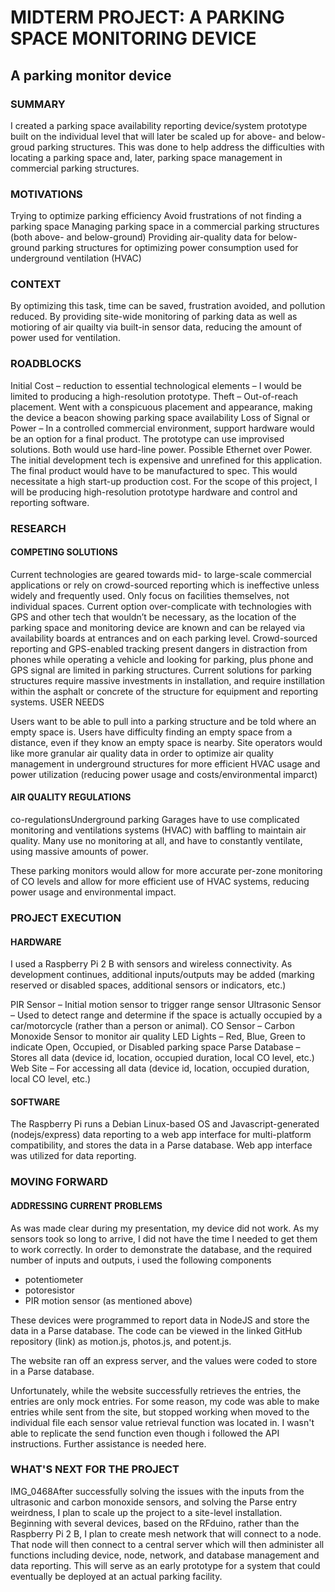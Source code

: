 # MIDTERM PROJECT: A PARKING SPACE MONITORING DEVICE
## A parking monitor device

### SUMMARY

I created a parking space availability reporting device/system prototype built on the individual level that will later be scaled up for above- and below-groud parking structures. This was done to help address the difficulties with locating a parking space and, later, parking space management in commercial parking structures.

### MOTIVATIONS

Trying to optimize parking efficiency
Avoid frustrations of not finding a parking space
Managing parking space in a commercial parking structures (both above- and below-ground)
Providing air-quality data for below-ground parking structures for optimizing power consumption used for underground ventilation (HVAC)

### CONTEXT

By optimizing this task, time can be saved, frustration avoided, and pollution reduced. By providing site-wide monitoring of parking data as well as motioring of air quailty via built-in sensor data, reducing the amount of power used for ventilation.

### ROADBLOCKS

Initial Cost – reduction to essential technological elements – I would be limited to producing a high-resolution prototype.
Theft – Out-of-reach placement. Went with a conspicuous placement and appearance, making the device a beacon showing parking space availability
Loss of Signal or Power – In a controlled commercial environment, support hardware would be an option for a final product. The prototype can use improvised solutions. Both would use hard-line power. Possible Ethernet over Power.
The initial development tech is expensive and unrefined for this application. The final product would have to be manufactured to spec. This would necessitate a high start-up production cost. For the scope of this project, I will be producing high-resolution prototype hardware and control and reporting software.

### RESEARCH

#### COMPETING SOLUTIONS

Current technologies are geared towards mid- to large-scale commercial applications or rely on crowd-sourced reporting which is ineffective unless widely and frequently used. Only focus on facilities themselves, not individual spaces.
Current option over-complicate with technologies with GPS and other tech that wouldn’t be necessary, as the location of the parking space and monitoring device are known and can be relayed via availability boards at entrances and on each parking level.
Crowd-sourced reporting and GPS-enabled tracking present dangers in distraction from phones while operating a vehicle and looking for parking, plus phone and GPS signal are limited in parking structures.
Current solutions for parking structures require massive investments in installation, and require instillation within the asphalt or concrete of the structure for equipment and reporting systems.
USER NEEDS

Users want to be able to pull into a parking structure and be told where an empty space is.
Users have difficulty finding an empty space from a distance, even if they know an empty space is nearby.
Site operators would like more granular air quality data in order to optimize air quality management in underground structures for more efficient HVAC usage and power utilization (reducing power usage and costs/environmental imparct)

#### AIR QUALITY REGULATIONS

co-regulationsUnderground parking Garages have to use complicated monitoring and ventilations systems (HVAC) with baffling to maintain air quality. Many use no monitoring at all, and have to constantly ventilate, using massive amounts of power.

These parking monitors would allow for more accurate per-zone monitoring of CO levels and allow for more efficient use of HVAC systems, reducing power usage and environmental impact.

### PROJECT EXECUTION

#### HARDWARE

I used a Raspberry Pi 2 B with sensors and wireless connectivity. As development continues, additional inputs/outputs may be added (marking reserved or disabled spaces, additional sensors or indicators, etc.)

PIR Sensor – Initial motion sensor to trigger range sensor
Ultrasonic Sensor – Used to detect range and determine if the space is actually occupied by a car/motorcycle (rather than a person or animal).
CO Sensor – Carbon Monoxide Sensor to monitor air quality
LED Lights – Red, Blue, Green to indicate Open, Occupied, or Disabled parking space
Parse Database – Stores all data (device id, location, occupied duration, local CO level, etc.)
Web Site – For accessing all data (device id, location, occupied duration, local CO level, etc.)

#### SOFTWARE

The Raspberry Pi runs a Debian Linux-based OS and Javascript-generated (nodejs/express) data reporting to a web app interface for multi-platform compatibility, and stores the data in a Parse database. Web app interface was utilized for data reporting.

### MOVING FORWARD

#### ADDRESSING CURRENT PROBLEMS

As was made clear during my presentation, my device did not work. As my sensors took so long to arrive, I did not have the time I needed to get them to work correctly. In order to demonstrate the database, and the required number of inputs and outputs, i used the following components

- potentiometer
- potoresistor
- PIR motion sensor (as mentioned above)

These devices were programmed to report data in NodeJS and store the data in a Parse database. The code can be viewed in the linked GitHub repository (link) as motion.js, photos.js, and potent.js.

The website ran off an express server, and the values were coded to store in a Parse database.


Unfortunately, while the website successfully retrieves the entries, the entries are only mock entries. For some reason, my code was able to make entries while sent from the site, but stopped working when moved to the individual file each sensor value retrieval function was located in. I wasn't able to replicate the send function even though i followed the API instructions. Further assistance is needed here.

### WHAT'S NEXT FOR THE PROJECT

IMG_0468After successfully solving the issues with the inputs from the ultrasonic and carbon monoxide sensors, and solving the Parse entry weirdness, I plan to scale up the project to a site-level installation. Beginning with several devices, based on the RFduino, rather than the Raspberry Pi 2 B, I plan to create mesh network that will connect to a node. That node will then connect to a central server which will then administer all functions including device, node, network, and database management and data reporting. This will serve as an early prototype for a system that could eventually be deployed at an actual parking facility.